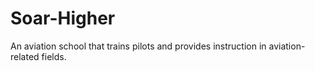 # Soar-Higher
An aviation school that trains pilots and provides instruction in aviation-related fields.
